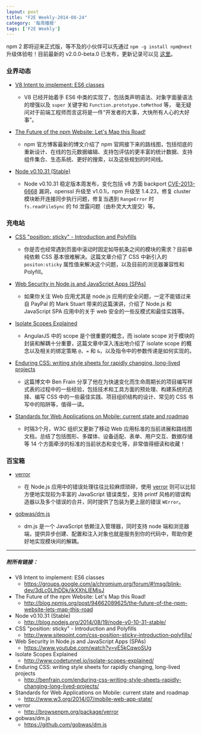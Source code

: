 ```yaml
---
layout: post
title: "F2E Weekly-2014-08-24"
category: '每周播报' 
tags: ['F2E Weekly']
---
```


npm 2 即将迎来正式版，等不及的小伙伴可以先通过 `npm -g install npm@next` 升级体验啦！目前最新的 v2.0.0-beta.0 已发布，更新记录可以见 [这里](https://github.com/npm/npm/blob/master/CHANGELOG.md)。

<!--more-->

### 业界动态

- [V8 Intent to implement: ES6 classes](https://groups.google.com/a/chromium.org/forum/#!msg/blink-dev/3dLc0LIhDDk/ikXXhLlEMisJ)
	- V8 已经开始着手 ES6 中类的实现了，包括类声明语法、对象字面量语法的增强以及 `super` 关键字和 `Function.prototype.toMethod` 等， 毫无疑问对于前端工程师而言这将是一件“开发者的大事，大快所有人心的大好事”。

- [The Future of the npm Website: Let's Map this Road!](http://blog.npmjs.org/post/94662089625/the-future-of-the-npm-website-lets-map-this-road)
	- npm 官方博客最新的博文介绍了 npm 官网接下来的路线图，包括彻底的重新设计、在线的包元数据编辑、支持包评估的更丰富的统计数据、支持组件集合、生态系统、更好的搜索，以及这些规划的时间线。

- [Node v0.10.31 (Stable)](http://blog.nodejs.org/2014/08/19/node-v0-10-31-stable/)
	- Node v0.10.31 稳定版本周发布，变化包括 v8 方面 backport  [CVE-2013-6668](http://cve.mitre.org/cgi-bin/cvename.cgi?name=CVE-2013-6668) 漏洞，openssl 升级至 v1.0.1i，npm 升级至 1.4.23，修复 cluster 模块断开连接同步执行问题，修复当遇到 `RangeError` 时 `fs.readFileSync` 的 fd 泄露问题（由朴灵大大提交）等。 


### 充电站

- [CSS "position: sticky" - Introduction and Polyfills](http://www.sitepoint.com/css-position-sticky-introduction-polyfills/)
	- 你是否也经常遇到页面中滚动时固定如导航条之间的模块的需求？目前单纯依赖 CSS 基本很难解决。这篇文章介绍了 CSS 中新引入的 `positon:sticky` 属性值来解决这个问题，以及目前的浏览器兼容性和 Polyfill。
	
- [Web Security in Node.js and JavaScript Apps (SPAs)](https://www.youtube.com/watch?v=vE5kCqwoSUg)
	- 如果你关注 Web 应用尤其是 node.js 应用的安全问题，一定不能错过来自 PayPal 的 Mark Stuart 带来的这篇演讲，介绍了 Node.js 和 JavaScript SPA 应用中的关于 web 安全的一些反模式和最佳实践等。
	
- [Isolate Scopes Explained](http://www.codetunnel.io/isolate-scopes-explained/)
	- AngularJS 中的 scope 是个很重要的概念，而 isolate scope 对于模块的封装和解耦十分重要，这篇文章中深入浅出地介绍了 isolate scope 的概念以及相关的绑定策略 `@`、`=` 和 `&`，以及指令中的参数传递是如何实现的。
	
- [Enduring CSS: writing style sheets for rapidly changing, long-lived projects](http://benfrain.com/enduring-css-writing-style-sheets-rapidly-changing-long-lived-projects/)
	- 这篇博文中 Ben Frain 分享了他在为快速变化而生命周期长的项目编写样式表的过程中的一些经验，包括技术和工具方面的预处理、构建系统的选择、编写 CSS 中的一些最佳实践、项目组织结构的设计、常见的 CSS 书写中的陷阱等，值得一读。
	
- [Standards for Web Applications on Mobile: current state and roadmap](http://www.w3.org/2014/07/mobile-web-app-state/)
	- 时隔3个月，W3C 组织又更新了移动 Web 应用标准的当前进展和路线图文档，总结了包括图形、多媒体、设备适配、表单、用户交互、数据存储等 14 个方面牵涉的标准的当前状态和变化等，非常值得细读和收藏！	


### 百宝箱

- [verror](http://browsenpm.org/package/verror)
	- 在 Node.js 应用中的错误处理往往比较麻烦琐碎，使用 [verror](http://browsenpm.org/package/verror) 则可以比较方便地实现较为丰富的 JavaScript 错误类型，支持 printf 风格的错误构造器以及多个错误的合并，同时提供了包装为更上层的错误 `WError`。

- [gobwas/dm.js](https://github.com/gobwas/dm.js)
	- dm.js 是一个 JavaScript 依赖注入管理器，同时支持 node 端和浏览器端，提供异步创建、配置和注入对象也就是服务到你的代码中，帮助你更好地实现模块间的解耦。

---

##### 附所有链接：

- V8 Intent to implement: ES6 classes
	- https://groups.google.com/a/chromium.org/forum/#!msg/blink-dev/3dLc0LIhDDk/ikXXhLlEMisJ
- The Future of the npm Website: Let's Map this Road!
	- http://blog.npmjs.org/post/94662089625/the-future-of-the-npm-website-lets-map-this-road
- Node v0.10.31 (Stable)
	- http://blog.nodejs.org/2014/08/19/node-v0-10-31-stable/
- CSS "position: sticky" - Introduction and Polyfills
	- http://www.sitepoint.com/css-position-sticky-introduction-polyfills/
- Web Security in Node.js and JavaScript Apps (SPAs)
	- https://www.youtube.com/watch?v=vE5kCqwoSUg
- Isolate Scopes Explained
	- http://www.codetunnel.io/isolate-scopes-explained/
- Enduring CSS: writing style sheets for rapidly changing, long-lived projects
	- http://benfrain.com/enduring-css-writing-style-sheets-rapidly-changing-long-lived-projects/
- Standards for Web Applications on Mobile: current state and roadmap
	- http://www.w3.org/2014/07/mobile-web-app-state/
- verror
	- http://browsenpm.org/package/verror
- gobwas/dm.js
	- https://github.com/gobwas/dm.js